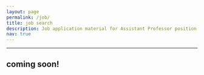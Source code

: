 ```yaml
---
layout: page
permalink: /job/
title: job search
description: Job application material for Assistant Professor position in Fall 2021.
nav: true
---
```

___

## coming soon!